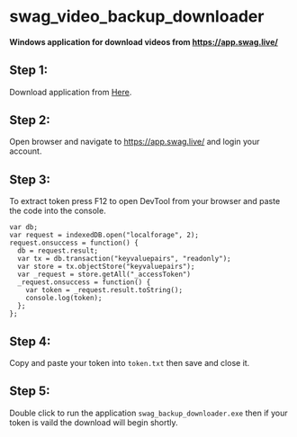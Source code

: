 # swag_video_backup_downloader
#### Windows application for download videos from https://app.swag.live/

## Step 1:
  Download application from [Here](https://drive.google.com/file/d/1xWCf1ZJtc-jfDjYwK0GNg76VZWRRvd0E/view?usp=sharing).

## Step 2:
  Open browser and navigate to https://app.swag.live/ and login your account.
  
## Step 3:
  To extract token press F12 to open DevTool from your browser and paste the code into the console.
  ```
  var db;
  var request = indexedDB.open("localforage", 2);
  request.onsuccess = function() {
    db = request.result;
    var tx = db.transaction("keyvaluepairs", "readonly");
    var store = tx.objectStore("keyvaluepairs");
    var _request = store.getAll("_accessToken")
    _request.onsuccess = function() {
      var token = _request.result.toString();
      console.log(token);
    };
  };
  ```
  
## Step 4:
  Copy and paste your token into `token.txt` then save and close it.
    
## Step 5:
  Double click to run the application `swag_backup_downloader.exe` then if your token is vaild the download will begin shortly.
